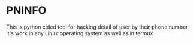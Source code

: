 # PNINFO
This is python cided tool for hacking detail of user by their phone number it's work in any Linux operating system as well as in termux 
